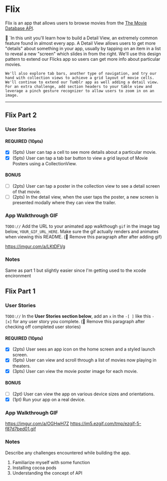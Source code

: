 # Flix

Flix is an app that allows users to browse movies from the [The Movie Database API](http://docs.themoviedb.apiary.io/#).

📝 `In this unit you'll learn how to build a Detail View, an extremely common feature found in almost every app. A Detail View allows users to get more "details" about something in your app, usually by tapping on an item in a list to reveal a new "screen" which slides in from the right. We'll use this design pattern to extend our Flicks app so users can get more info about particular movies.

    We'll also explore tab bars, another type of navigation, and try our hand with collection views to achieve a grid layout of movie cells. We'll continue to extend our Tumblr app as well adding a detail view. For an extra challenge, add section headers to your table view and leverage a pinch gesture recognizer to allow users to zoom in on an image.

---
## Flix Part 2

### User Stories

#### REQUIRED (10pts)
- [X] (5pts) User can tap a cell to see more details about a particular movie.
- [X] (5pts) User can tap a tab bar button to view a grid layout of Movie Posters using a CollectionView.

#### BONUS
- [ ] (2pts) User can tap a poster in the collection view to see a detail screen of that movie.
- [ ] (2pts) In the detail view, when the user taps the poster, a new screen is presented modally where they can view the trailer.

### App Walkthrough GIF
`TODO://` Add the URL to your animated app walkthough `gif` in the image tag below, `YOUR_GIF_URL_HERE`. Make sure the gif actually renders and animates when viewing this README. (🚫 Remove this paragraph after after adding gif)

https://imgur.com/a/LKtDFVg

### Notes
Same as part 1 but slightly easier since I'm getting used to the xcode encironment
## Flix Part 1

### User Stories
`TODO://` In the **User Stories section below**, add an `x` in the `-[ ]` like this `- [x]` for any user story you complete. (🚫 Remove this paragraph after checking off completed user stories)

#### REQUIRED (10pts)
- [x] (2pts) User sees an app icon on the home screen and a styled launch screen.
- [x] (5pts) User can view and scroll through a list of movies now playing in theaters.
- [x] (3pts) User can view the movie poster image for each movie.

#### BONUS
- [ ] (2pt) User can view the app on various device sizes and orientations.
- [x] (1pt) Run your app on a real device.

### App Walkthrough GIF
https://imgur.com/a/OGHwH7Z 
https://im5.ezgif.com/tmp/ezgif-5-f87d7bed01.gif

### Notes
Describe any challenges encountered while building the app.
1) Familiarize myself with some function 
2) Installing cocoa pods
3) Understanding the concept of API 

